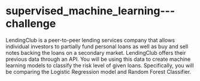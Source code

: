 # supervised_machine_learning---challenge
LendingClub is a peer-to-peer lending services company that allows individual investors to partially fund personal loans as well as buy and sell notes backing the loans on a secondary market. LendingClub offers their previous data through an API. You will be using this data to create machine learning models to classify the risk level of given loans. Specifically, you will be comparing the Logistic Regression model and Random Forest Classifier.
